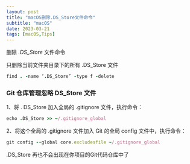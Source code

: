 ```yaml
---
layout: post
title: "macOS删除.DS_Store文件命令"
subtitle: "macOS"
date: 2023-03-21
tags: [macOS,Tips]
---
```






删除  *.DS_Store* 文件命令



只删除当前文件夹目录下的所有 .DS_Store 文件



~~~ruby
find . -name ‘.DS_Store’ -type f -delete
~~~



### Git 仓库管理忽略 DS_Store 文件

1、将 . DS_Store 加入全局的 .gitignore 文件，执行命令：

```ruby
echo .DS_Store >> ~/.gitignore_global
```

2、将这个全局的 .gitignore 文件加入 Git 的全局 config 文件中，执行命令：

```ruby
git config --global core.excludesfile ~/.gitignore_global
```

.DS_Store 再也不会出现在你项目的Git代码仓库中了



